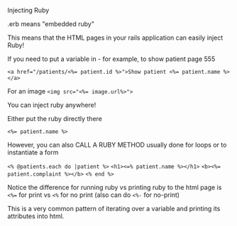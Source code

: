 Injecting Ruby

.erb means "embedded ruby"

This means that the HTML pages in your rails application can easily inject Ruby!

If you need to put a variable in - for example, to show patient page 555

`<a href="/patients/<%= patient.id %>">Show patient <%= patient.name %></a>`

For an image
`<img src="<%= image.url%>">`

You can inject ruby anywhere!

Either put the ruby directly there

`<%= patient.name %>`

However, you can also CALL A RUBY METHOD usually done for loops or to instantiate a form

`<% @patients.each do |patient %>`
`<h1><=% patient.name %></h1>`
`<b><%= patient.complaint %></b>`
`<% end %>`

Notice the difference for running ruby vs printing ruby to the html page is `<%=` for print vs `<%` for no print (also can do `<%-` for no-print)

This is a very common pattern of iterating over a variable and printing its attributes into html.


